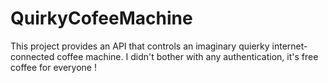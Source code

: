 # QuirkyCofeeMachine

This project provides an API that controls an imaginary quierky internet-connected coffee machine. I didn't bother with any authentication, it's free coffee for everyone !
